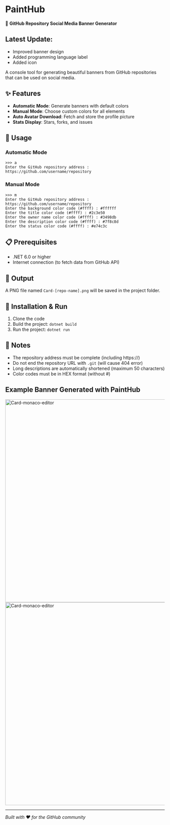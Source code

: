 # PaintHub  

🎨 **GitHub Repository Social Media Banner Generator**  

## Latest Update:
- Improved banner design  
- Added programming language label  
- Added icon  

A console tool for generating beautiful banners from GitHub repositories that can be used on social media.  

## ✨ Features

- **Automatic Mode**: Generate banners with default colors  
- **Manual Mode**: Choose custom colors for all elements  
- **Auto Avatar Download**: Fetch and store the profile picture  
- **Stats Display**: Stars, forks, and issues  

## 🚀 Usage

### Automatic Mode
```
>>> a
Enter the GitHub repository address : https://github.com/username/repository
```

### Manual Mode
```
>>> m
Enter the GitHub repository address : https://github.com/username/repository
Enter the background color code (#ffff) : #ffffff
Enter the title color code (#ffff) : #2c3e50
Enter the owner name color code (#ffff) : #3498db
Enter the description color code (#ffff) : #7f8c8d
Enter the status color code (#ffff) : #e74c3c
```

## 📋 Prerequisites

- .NET 6.0 or higher  
- Internet connection (to fetch data from GitHub API)  

## 🎯 Output

A PNG file named `Card-[repo-name].png` will be saved in the project folder.  

## 🔧 Installation & Run

1. Clone the code  
2. Build the project: `dotnet build`  
3. Run the project: `dotnet run`  

## 📝 Notes

- The repository address must be complete (including https://)  
- Do not end the repository URL with `.git` (will cause 404 error)  
- Long descriptions are automatically shortened (maximum 50 characters)  
- Color codes must be in HEX format (without #)  

## Example Banner Generated with PaintHub
<img width="1280" height="640" alt="Card-monaco-editor" src="https://github.com/user-attachments/assets/e36a6646-9c1b-42c5-a908-2fcd7ee8fecb" />
<img width="1280" height="640" alt="Card-monaco-editor" src="https://github.com/user-attachments/assets/f65513d7-f126-46a9-ac38-072c9421b69a" />

---
*Built with ❤️ for the GitHub community*  
